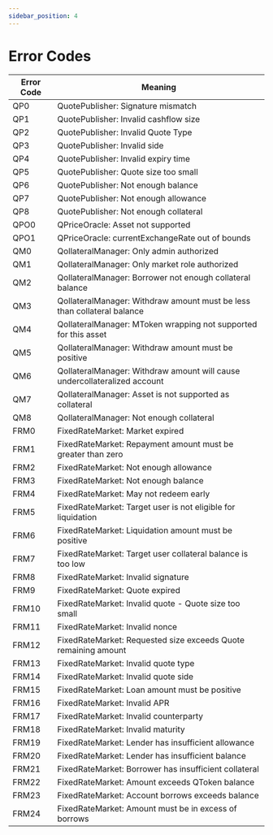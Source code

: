 ```yaml
---
sidebar_position: 4
---
```


# Error Codes
| Error Code | Meaning|
|---|---|
|QP0| QuotePublisher: Signature mismatch |
|QP1| QuotePublisher: Invalid cashflow size |
|QP2| QuotePublisher: Invalid Quote Type |
|QP3| QuotePublisher: Invalid side |
|QP4| QuotePublisher: Invalid expiry time |
|QP5| QuotePublisher: Quote size too small |
|QP6| QuotePublisher: Not enough balance |
|QP7| QuotePublisher: Not enough allowance |
|QP8| QuotePublisher: Not enough collateral |
|QPO0| QPriceOracle: Asset not supported |
|QPO1| QPriceOracle: currentExchangeRate out of bounds |
|QM0| QollateralManager: Only admin authorized |
|QM1| QollateralManager: Only market role authorized |
|QM2| QollateralManager: Borrower not enough collateral balance |
|QM3| QollateralManager: Withdraw amount must be less than collateral balance |
|QM4| QollateralManager: MToken wrapping not supported for this asset |
|QM5| QollateralManager: Withdraw amount must be positive |
|QM6| QollateralManager: Withdraw amount will cause undercollateralized account |
|QM7| QollateralManager: Asset is not supported as collateral |
|QM8| QollateralManager: Not enough collateral |
|FRM0| FixedRateMarket: Market expired |
|FRM1| FixedRateMarket: Repayment amount must be greater than zero |
|FRM2| FixedRateMarket: Not enough allowance |
|FRM3| FixedRateMarket: Not enough balance |
|FRM4| FixedRateMarket: May not redeem early |
|FRM5| FixedRateMarket: Target user is not eligible for liquidation |
|FRM6| FixedRateMarket: Liquidation amount must be positive |
|FRM7| FixedRateMarket: Target user collateral balance is too low |
|FRM8| FixedRateMarket: Invalid signature |
|FRM9| FixedRateMarket: Quote expired |
|FRM10| FixedRateMarket: Invalid quote - Quote size too small |
|FRM11| FixedRateMarket: Invalid nonce |
|FRM12| FixedRateMarket: Requested size exceeds Quote remaining amount |
|FRM13| FixedRateMarket: Invalid quote type |
|FRM14| FixedRateMarket: Invalid quote side |
|FRM15| FixedRateMarket: Loan amount must be positive |
|FRM16| FixedRateMarket: Invalid APR |
|FRM17| FixedRateMarket: Invalid counterparty |
|FRM18| FixedRateMarket: Invalid maturity |
|FRM19| FixedRateMarket: Lender has insufficient allowance |
|FRM20| FixedRateMarket: Lender has insufficient balance |
|FRM21| FixedRateMarket: Borrower has insufficient collateral |
|FRM22| FixedRateMarket: Amount exceeds QToken balance |
|FRM23| FixedRateMarket: Account borrows exceeds balance |
|FRM24| FixedRateMarket: Amount must be in excess of borrows |
